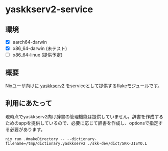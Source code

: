 # yaskkserv2-service

## 環境

- [x] aarch64-darwin
- [x] x86_64-darwin (未テスト)
- [ ] x86_64-linux (提供予定)

## 概要

Nixユーザ向けに [yaskkserv2](https://github.com/wachikun/yaskkserv2) をserviceとして提供するflakeモジュールです。

## 利用にあたって

現時点でyaskkserv2向け辞書の管理機能は提供していません。辞書を作成するためのappを提供しているので、必要に応じて辞書を作成し、optionsで指定する必要があります。

```shell
nix run .#makeDirectory -- --dictionary-filename=/tmp/dictionary.yaskkserv2 ./skk-dev/dict/SKK-JISYO.L
```
